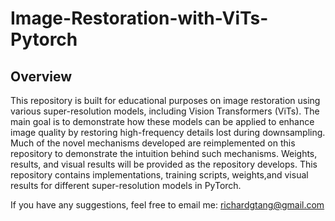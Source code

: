 # Image-Restoration-with-ViTs-Pytorch

## Overview
This repository is built for educational purposes on image restoration using various super-resolution models, including Vision Transformers (ViTs). The main goal is to demonstrate how these models can be applied to enhance image quality by restoring high-frequency details lost during downsampling. Much of the novel mechanisms developed are reimplemented on this repository to demonstrate the intuition behind such mechanisms. Weights, results, and visual results will be provided as the repository develops. This repository contains implementations, training scripts, weights,and visual results for different super-resolution models in PyTorch. 

If you have any suggestions, feel free to email me: richardgtang@gmail.com